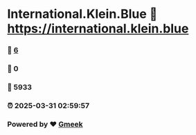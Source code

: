 # International.Klein.Blue :link: https://international.klein.blue 
### :page_facing_up: [6](https://international.klein.blue/tag.html) 
### :speech_balloon: 0 
### :hibiscus: 5933 
### :alarm_clock: 2025-03-31 02:59:57 
### Powered by :heart: [Gmeek](https://github.com/Meekdai/Gmeek)
